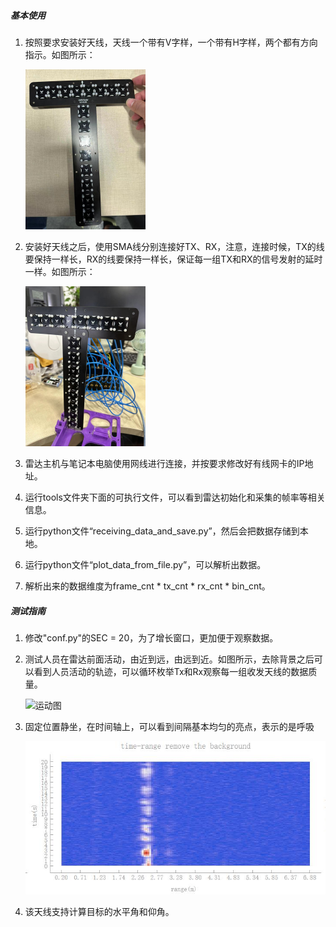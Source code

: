 ##### 基本使用

1. 按照要求安装好天线，天线一个带有V字样，一个带有H字样，两个都有方向指示。如图所示：

   <img src=".\天线安装示意图.jpg" alt="天线安装示意图" style="zoom:25%;" />

2. 安装好天线之后，使用SMA线分别连接好TX、RX，注意，连接时候，TX的线要保持一样长，RX的线要保持一样长，保证每一组TX和RX的信号发射的延时一样。如图所示：

   <img src=".\天线接线示意图.jpg" alt="天线接线示意图" style="zoom:25%;" />

3. 雷达主机与笔记本电脑使用网线进行连接，并按要求修改好有线网卡的IP地址。

4. 运行tools文件夹下面的可执行文件，可以看到雷达初始化和采集的帧率等相关信息。

5. 运行python文件“receiving_data_and_save.py”，然后会把数据存储到本地。

6. 运行python文件“plot_data_from_file.py”，可以解析出数据。

7. 解析出来的数据维度为frame_cnt * tx_cnt * rx_cnt * bin_cnt。

##### 测试指南

1. 修改"conf.py"的SEC = 20，为了增长窗口，更加便于观察数据。

2. 测试人员在雷达前面活动，由近到远，由远到近。如图所示，去除背景之后可以看到人员活动的轨迹，可以循环枚举Tx和Rx观察每一组收发天线的数据质量。

   ![运动图](D:\0.office\AW-UWB-MIMO\docs\运动图.jpg)

3. 固定位置静坐，在时间轴上，可以看到间隔基本均匀的亮点，表示的是呼吸

   ![静息图](.\静息图.jpg)

4. 该天线支持计算目标的水平角和仰角。
